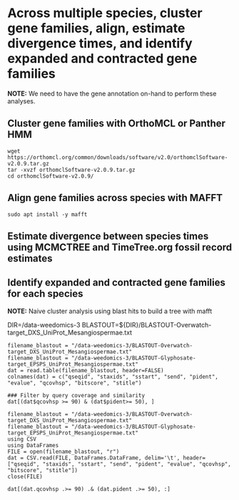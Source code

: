 # Across multiple species, cluster gene families, align, estimate divergence times, and identify expanded and contracted gene families

**NOTE:** We need to have the gene annotation on-hand to perform these analyses.

## Cluster gene families with OrthoMCL or Panther HMM
```{sh}
wget https://orthomcl.org/common/downloads/software/v2.0/orthomclSoftware-v2.0.9.tar.gz
tar -xvzf orthomclSoftware-v2.0.9.tar.gz
cd orthomclSoftware-v2.0.9/
```

## Align gene families across species with MAFFT
```{sh}
sudo apt install -y mafft
```

## Estimate divergence between species times using MCMCTREE and TimeTree.org fossil record estimates


## Identify expanded and contracted gene families for each species


**NOTE:** Naive cluster analysis using blast hits to build a tree with mafft

DIR=/data-weedomics-3
BLASTOUT=${DIR}/BLASTOUT-Overwatch-target_DXS_UniProt_Mesangiospermae.txt

```{R}
filename_blastout = "/data-weedomics-3/BLASTOUT-Overwatch-target_DXS_UniProt_Mesangiospermae.txt"
filename_blastout = "/data-weedomics-3/BLASTOUT-Glyphosate-target_EPSPS_UniProt_Mesangiospermae.txt"
dat = read.table(filename_blastout, header=FALSE)
colnames(dat) = c("qseqid", "staxids", "sstart", "send", "pident", "evalue", "qcovhsp", "bitscore", "stitle")

### Filter by query coverage and similarity
dat[(dat$qcovhsp >= 90) & (dat$pident>= 50), ]

```

```{julia}
filename_blastout = "/data-weedomics-3/BLASTOUT-Overwatch-target_DXS_UniProt_Mesangiospermae.txt"
filename_blastout = "/data-weedomics-3/BLASTOUT-Glyphosate-target_EPSPS_UniProt_Mesangiospermae.txt"
using CSV
using DataFrames
FILE = open(filename_blastout, "r")
dat = CSV.read(FILE, DataFrames.DataFrame, delim='\t', header=["qseqid", "staxids", "sstart", "send", "pident", "evalue", "qcovhsp", "bitscore", "stitle"])
close(FILE)

dat[(dat.qcovhsp .>= 90) .& (dat.pident .>= 50), :]

```


